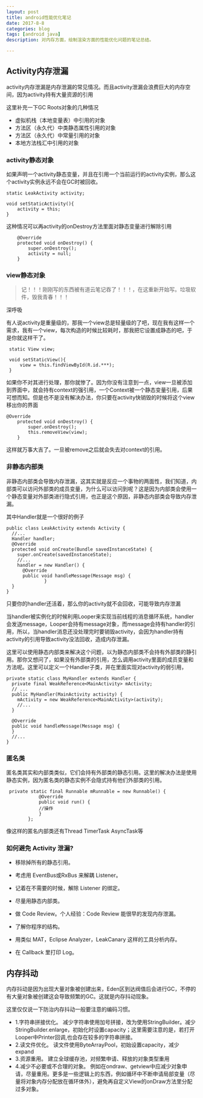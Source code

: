 ```yaml
---
layout: post
title: android性能优化笔记
date: 2017-8-8
categories: blog
tags: [android java]
description: 对内存方面，绘制渲染方面的性能优化问题的笔记总结。

---
```


## Activity内存泄漏
activity内存泄漏是内存泄漏的常见情况。而且activity泄漏会浪费巨大的内存空间，因为activity持有大量资源的引用

这里补充一下GC Roots对象的几种情况
* 虚拟机栈（本地变量表）中引用的对象
* 方法区（永久代）中类静态属性引用的对象
* 方法区（永久代）中常量引用的对象
* 本地方法栈汇中引用的对象

### activity静态对象
如果声明一个activity静态变量，并且在引用一个当前运行的activity实例，那么这个activity实例永远不会在GC时被回收。
```
static LeakActivity activity;

void setStaticActivity(){
    activity = this;
}
```

这种情况可以再activity的onDestroy方法里面对静态变量进行解除引用

```
    @Override
    protected void onDestroy() {
        super.onDestroy();
        activity = null;
    }
```
### view静态对象
> 记！！！刚刚写的东西被有道云笔记吞了！！！，在这重新开始写。垃圾软件，毁我青春！！！

深呼吸

有人说activity是重量级的，那我一个view总是轻量级的了吧，现在我有这样一个需求，我有一个view，每次构造的时候比较耗时，那我把它设置成静态的吧，于是你就这样干了。
```
 static View view;
 
 void setStaticView(){
     view = this.findViewById(R.id.***);
 }
```

如果你不对其进行处理，那你就惨了。因为你没有注意到一点，view一旦被添加到界面中，就会持有context的强引用，一个Context被一个静态变量引用，后果可想而知。但是也不是没有解决办法，你只要在activity快销毁的时候将这个view移出你的界面
```
@Override
    protected void onDestroy() {
        super.onDestroy();
        this.removeView(view);
    }
```
这样就万事大吉了。一旦被remove之后就会失去对context的引用。

### 非静态内部类
非静态内部类会导致内存泄漏，这其实就是反应一个事物的两面性，我们知道，内部类可以访问外部类的成员变量，为什么可以访问到呢？这是因为内部类会使用一个静态变量对外部类进行隐式引用，也正是这个原因，非静态内部类会导致内存泄漏。

其中Handler就是一个很好的例子

```
public class LeakActivity extends Activity {
  //...
  Handler handler;
  @Override
  protected void onCreate(Bundle savedInstanceState) {
    super.onCreate(savedInstanceState);
    //...
    handler = new Handler() {
      @Override
      public void handleMessage(Message msg) {
              }
  }
}

```
只要你的handler还活着，那么你的activity就不会回收，可能导致内存泄漏

当handler被实例化的时候利用Looper来实现当前线程的消息循环系统，handler会发送message，Looper会持有message对象，而message会持有handler的引用，所以，当handler消息还没处理完时要销毁activity，会因为handler持有activity的引用导致activity没法回收，造成内存泄漏。

这里可以使用静态内部类来解决这个问题，以为静态内部类不会持有外部类的静引用。那你又想问了，如果没有外部类的引用，怎么调用activity里面的成员变量和方法呢。这里可以定义一个Handler子类，并在里面实现对activity的弱引用，

```
private static class MyHandler extends Handler { 
  private final WeakReference<MainActivity> mActivity; 
  // ...
  public MyHandler(MainActivity activity) {
    mActivity = new WeakReference<MainActivity>(activity);
    //... 
  }

  @Override
  public void handleMessage(Message msg) { 
  }
  //...
}
```

### 匿名类
匿名类其实和内部类类似，它们会持有外部类的静态引用。这里的解决办法是使用静态实例，因为匿名类的静态实例不会隐式持有他们外部类的引用。
```
 private static final Runnable mRunnable = new Runnable() {
            @Override
            public void run() {
            //操作
            }
        };
```
像这样的匿名内部类还有Thread TimerTask AsyncTask等



### 如何避免 Activity 泄漏?

* 移除掉所有的静态引用。

* 考虑用 EventBus或RxBus 来解耦 Listener。

* 记着在不需要的时候，解除 Listener 的绑定。

* 尽量用静态内部类。

* 做 Code Review。个人经验：Code Review 能很早的发现内存泄漏。

* 了解你程序的结构。

* 用类似 MAT，Eclipse Analyzer，LeakCanary 这样的工具分析内存。

* 在 Callback 里打印 Log。



## 内存抖动
内存抖动是因为出现大量对象被创建出来，Eden区到达阀值后会进行GC，不停的有大量对象被创建这会导致频繁的GC。这就是内存抖动现象。

这里仅仅说一下防治内存抖动一般要注意的编码习惯。

* 1.字符串拼接优化。
减少字符串使用加号拼接，改为使用StringBuilder。减少StringBuilder.enlarge，初始化时设置capacity；这里需要注意的是，若打开Looper中Printer回调,也会存在较多的字符串拼接。
* 2.读文件优化。 读文件使用ByteArrayPool，初始设置capacity，减少expand
* 3.资源重用。
建立全球缓存池，对频繁申请、释放的对象类型重用
* 4.减少不必要或不合理的对象。
例如在ondraw、getview中应减少对象申请，尽量重用。更多是一些逻辑上的东西，例如循环中不断申请局部变量（尽量将对象内存分配放在循环体外），避免再自定义View的onDraw方法里分配过多对象。



